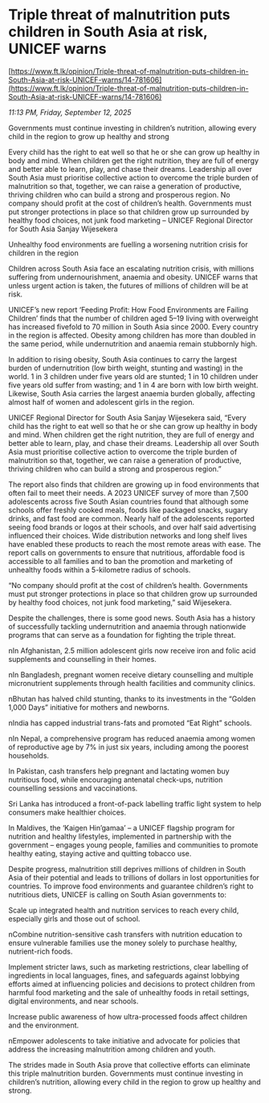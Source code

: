 # Triple threat of malnutrition puts children in South Asia at risk, UNICEF warns

[https://www.ft.lk/opinion/Triple-threat-of-malnutrition-puts-children-in-South-Asia-at-risk-UNICEF-warns/14-781606](https://www.ft.lk/opinion/Triple-threat-of-malnutrition-puts-children-in-South-Asia-at-risk-UNICEF-warns/14-781606)

*11:13 PM, Friday, September 12, 2025*

Governments must continue investing in children’s nutrition, allowing every child in the region to grow up healthy and strong

Every child has the right to eat well so that he or she can grow up healthy in body and mind. When children get the right nutrition, they are full of energy and better able to learn, play, and chase their dreams. Leadership all over South Asia must prioritise collective action to overcome the triple burden of malnutrition so that, together, we can raise a generation of productive, thriving children who can build a strong and prosperous region. No company should profit at the cost of children’s health. Governments must put stronger protections in place so that children grow up surrounded by healthy food choices, not junk food marketing – UNICEF Regional Director for South Asia Sanjay Wijesekera

Unhealthy food environments are fuelling a worsening nutrition crisis for children in the region

Children across South Asia face an escalating nutrition crisis, with millions suffering from undernourishment, anaemia and obesity. UNICEF warns that unless urgent action is taken, the futures of millions of children will be at risk.

UNICEF’s new report ‘Feeding Profit: How Food Environments are Failing Children’ finds that the number of children aged 5–19 living with overweight has increased fivefold to 70 million in South Asia since 2000. Every country in the region is affected. Obesity among children has more than doubled in the same period, while undernutrition and anaemia remain stubbornly high.

In addition to rising obesity, South Asia continues to carry the largest burden of undernutrition (low birth weight, stunting and wasting) in the world. 1 in 3 children under five years old are stunted; 1 in 10 children under five years old suffer from wasting; and 1 in 4 are born with low birth weight. Likewise, South Asia carries the largest anaemia burden globally, affecting almost half of women and adolescent girls in the region.

UNICEF Regional Director for South Asia Sanjay Wijesekera said, “Every child has the right to eat well so that he or she can grow up healthy in body and mind. When children get the right nutrition, they are full of energy and better able to learn, play, and chase their dreams. Leadership all over South Asia must prioritise collective action to overcome the triple burden of malnutrition so that, together, we can raise a generation of productive, thriving children who can build a strong and prosperous region.”

The report also finds that children are growing up in food environments that often fail to meet their needs. A 2023 UNICEF survey of more than 7,500 adolescents across five South Asian countries found that although some schools offer freshly cooked meals, foods like packaged snacks, sugary drinks, and fast food are common. Nearly half of the adolescents reported seeing food brands or logos at their schools, and over half said advertising influenced their choices. Wide distribution networks and long shelf lives have enabled these products to reach the most remote areas with ease. The report calls on governments to ensure that nutritious, affordable food is accessible to all families and to ban the promotion and marketing of unhealthy foods within a 5-kilometre radius of schools.

“No company should profit at the cost of children’s health. Governments must put stronger protections in place so that children grow up surrounded by healthy food choices, not junk food marketing,” said Wijesekera.

Despite the challenges, there is some good news. South Asia has a history of successfully tackling undernutrition and anaemia through nationwide programs that can serve as a foundation for fighting the triple threat.

nIn Afghanistan, 2.5 million adolescent girls now receive iron and folic acid supplements and counselling in their homes.

nIn Bangladesh, pregnant women receive dietary counselling and multiple micronutrient supplements through health facilities and community clinics.

nBhutan has halved child stunting, thanks to its investments in the “Golden 1,000 Days” initiative for mothers and newborns.

nIndia has capped industrial trans-fats and promoted “Eat Right” schools.

nIn Nepal, a comprehensive program has reduced anaemia among women of reproductive age by 7% in just six years, including among the poorest households.

In Pakistan, cash transfers help pregnant and lactating women buy nutritious food, while encouraging antenatal check-ups, nutrition counselling sessions and vaccinations.

Sri Lanka has introduced a front-of-pack labelling traffic light system to help consumers make healthier choices.

In Maldives, the ‘Kaigen Hin’gamaa’ – a UNICEF flagship program for nutrition and healthy lifestyles, implemented in partnership with the government – engages young people, families and communities to promote healthy eating, staying active and quitting tobacco use.

Despite progress, malnutrition still deprives millions of children in South Asia of their potential and leads to trillions of dollars in lost opportunities for countries. To improve food environments and guarantee children’s right to nutritious diets, UNICEF is calling on South Asian governments to:

Scale up integrated health and nutrition services to reach every child, especially girls and those out of school.

nCombine nutrition-sensitive cash transfers with nutrition education to ensure vulnerable families use the money solely to purchase healthy, nutrient-rich foods.

Implement stricter laws, such as marketing restrictions, clear labelling of ingredients in local languages, fines, and safeguards against lobbying efforts aimed at influencing policies and decisions to protect children from harmful food marketing and the sale of unhealthy foods in retail settings, digital environments, and near schools.

Increase public awareness of how ultra-processed foods affect children and the environment.

nEmpower adolescents to take initiative and advocate for policies that address the increasing malnutrition among children and youth.

The strides made in South Asia prove that collective efforts can eliminate this triple malnutrition burden. Governments must continue investing in children’s nutrition, allowing every child in the region to grow up healthy and strong.


